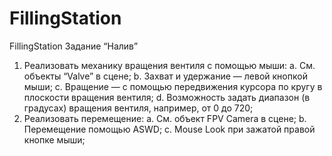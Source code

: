 # FillingStation
FillingStation Задание “Налив”
1. Реализовать механику вращения вентиля с помощью мыши:
a. См. объекты “Valve” в сцене;
b. Захват и удержание — левой кнопкой мыши;
c. Вращение — с помощью передвижения курсора по кругу в плоскости
вращения вентиля;
d. Возможность задать диапазон (в градусах) вращения вентиля, например, от
0 до 720;
2. Реализовать перемещение:
a. См. объект FPV Camera в сцене;
b. Перемещение помощью ASWD;
c. Mouse Look при зажатой правой кнопке мыши;
